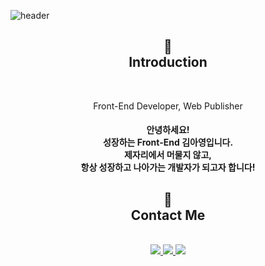 <!-- 헤더 -->
![header](https://capsule-render.vercel.app/api?type=waving&color=92E9CF&height=250&section=header&text=Hello%20World!&desc=I'm%20AyoungKim!&fontSize=55&fontAlignY=45&descSize=30&fontColor=584444)
<!-- 인트로 -->
<h2 align="center">🌱<br/>Introduction</h2>
<br/>
<p align="center">
  Front-End Developer, Web Publisher
</p>
<h4 align="center">
  안녕하세요!<br/>
  성장하는 Front-End 김아영입니다.<br/>
  제자리에서 머물지 않고,<br/>
  항상 성장하고 나아가는 개발자가 되고자 합니다!
</h4>
<!-- 링크 -->
<h2 align="center">💬<br/>Contact Me</h2>
<br/>
<div align="center">
  <a href="https://kimaydev.notion.site/kimaydev/FE-7a53f9f631f146c88c39413cd175a9d0" target="_blank">
    <img src="https://img.shields.io/badge/AyoungKim's Notion-fff?style=flat&logo=Notion&logoColor=000"/>
  </a>
  <a href="mailto:kimaydev@gmail.com">
    <img src="https://img.shields.io/badge/kimaydev@gmail.com-EA4335?style=flat&logo=Gmail&logoColor=fff"/>
  </a>
  <a href="https://open.kakao.com/o/sAhCWDrf" target="_blank">
    <img src="https://img.shields.io/badge/KakaoTalk-FFCD00?style=flat&logo=KakaoTalk&logoColor=000"/>
  </a>
</div>
<!--
**kimaydev/kimaydev** is a ✨ _special_ ✨ repository because its `README.md` (this file) appears on your GitHub profile.

Here are some ideas to get you started:

- 🔭 I’m currently working on ...
- 🌱 I’m currently learning ...
- 👯 I’m looking to collaborate on ...
- 🤔 I’m looking for help with ...
- 💬 Ask me about ...
- 📫 How to reach me: ...
- 😄 Pronouns: ...
- ⚡ Fun fact: ...
-->
